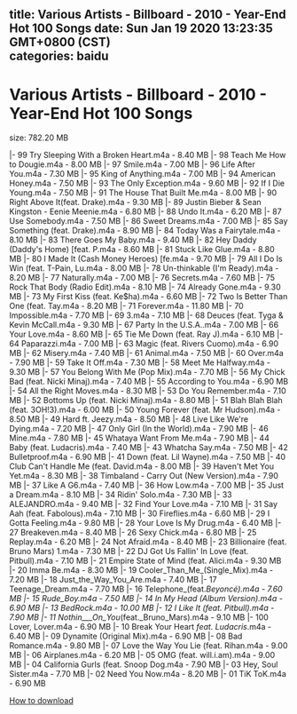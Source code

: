 
title: Various Artists - Billboard - 2010 - Year-End Hot 100 Songs
date: Sun Jan 19 2020 13:23:35 GMT+0800 (CST)    
categories: baidu
---

# Various Artists - Billboard - 2010 - Year-End Hot 100 Songs
size: 782.20 MB
 
 
|- 99 Try Sleeping With a Broken Heart.m4a - 8.40 MB
|- 98 Teach Me How to Dougie.m4a - 8.00 MB
|- 97 Smile.m4a - 7.00 MB
|- 96 Life After You.m4a - 7.30 MB
|- 95 King of Anything.m4a - 7.00 MB
|- 94 American Honey.m4a - 7.50 MB
|- 93 The Only Exception.m4a - 9.60 MB
|- 92 If I Die Young.m4a - 7.50 MB
|- 91 The House That Built Me.m4a - 8.00 MB
|- 90 Right Above It(feat. Drake).m4a - 9.30 MB
|- 89 Justin Bieber & Sean Kingston - Eenie Meenie.m4a - 6.80 MB
|- 88 Undo It.m4a - 6.20 MB
|- 87 Use Somebody.m4a - 7.50 MB
|- 86 Sweet Dreams.m4a - 7.00 MB
|- 85 Say Something (feat. Drake).m4a - 8.90 MB
|- 84 Today Was a Fairytale.m4a - 8.10 MB
|- 83 There Goes My Baby.m4a - 9.40 MB
|- 82 Hey Daddy (Daddy's Home) [feat. P.m4a - 8.60 MB
|- 81 Stuck Like Glue.m4a - 8.80 MB
|- 80 I Made It (Cash Money Heroes) [fe.m4a - 9.70 MB
|- 79 All I Do Is Win (feat. T-Pain, Lu.m4a - 8.00 MB
|- 78 Un-thinkable (I'm Ready).m4a - 8.20 MB
|- 77 Naturally.m4a - 7.00 MB
|- 76 Secrets.m4a - 7.60 MB
|- 75 Rock That Body (Radio Edit).m4a - 8.10 MB
|- 74 Already Gone.m4a - 9.30 MB
|- 73 My First Kiss (feat. Ke$ha).m4a - 6.60 MB
|- 72 Two Is Better Than One (feat. Tay.m4a - 8.20 MB
|- 71 Forever.m4a - 11.80 MB
|- 70 Impossible.m4a - 7.70 MB
|- 69 3.m4a - 7.10 MB
|- 68 Deuces (feat. Tyga & Kevin McCall.m4a - 9.30 MB
|- 67 Party In the U.S.A..m4a - 7.00 MB
|- 66 Your Love.m4a - 8.60 MB
|- 65 Tie Me Down (feat. Ray J).m4a - 6.10 MB
|- 64 Paparazzi.m4a - 7.00 MB
|- 63 Magic (feat. Rivers Cuomo).m4a - 6.90 MB
|- 62 Misery.m4a - 7.40 MB
|- 61 Animal.m4a - 7.50 MB
|- 60 Over.m4a - 7.90 MB
|- 59 Take It Off.m4a - 7.30 MB
|- 58 Meet Me Halfway.m4a - 9.30 MB
|- 57 You Belong With Me (Pop Mix).m4a - 7.70 MB
|- 56 My Chick Bad (feat. Nicki Minaj).m4a - 7.40 MB
|- 55 According to You.m4a - 6.90 MB
|- 54 All the Right Moves.m4a - 8.30 MB
|- 53 Do You Remember.m4a - 7.10 MB
|- 52 Bottoms Up (feat. Nicki Minaj).m4a - 8.80 MB
|- 51 Blah Blah Blah (feat. 3OH!3).m4a - 6.00 MB
|- 50 Young Forever (feat. Mr Hudson).m4a - 8.50 MB
|- 49 Hard ft. Jeezy.m4a - 8.50 MB
|- 48 Live Like We're Dying.m4a - 7.20 MB
|- 47 Only Girl (In the World).m4a - 7.90 MB
|- 46 Mine.m4a - 7.80 MB
|- 45 Whataya Want From Me.m4a - 7.90 MB
|- 44 Baby (feat. Ludacris).m4a - 7.40 MB
|- 43 Whatcha Say.m4a - 7.50 MB
|- 42 Bulletproof.m4a - 6.90 MB
|- 41 Down (feat. Lil Wayne).m4a - 7.50 MB
|- 40 Club Can't Handle Me (feat. David.m4a - 8.00 MB
|- 39 Haven't Met You Yet.m4a - 8.30 MB
|- 38 Timbaland - Carry Out (New Version).m4a - 7.90 MB
|- 37 Like A G6.m4a - 7.40 MB
|- 36 How Low.m4a - 7.00 MB
|- 35 Just a Dream.m4a - 8.10 MB
|- 34 Ridin' Solo.m4a - 7.30 MB
|- 33 ALEJANDRO.m4a - 9.40 MB
|- 32 Find Your Love.m4a - 7.10 MB
|- 31 Say Aah (feat. Fabolous).m4a - 7.10 MB
|- 30 Fireflies.m4a - 6.60 MB
|- 29 I Gotta Feeling.m4a - 9.80 MB
|- 28 Your Love Is My Drug.m4a - 6.40 MB
|- 27 Breakeven.m4a - 8.40 MB
|- 26 Sexy Chick.m4a - 6.80 MB
|- 25 Replay.m4a - 6.20 MB
|- 24 Not Afraid.m4a - 8.40 MB
|- 23 Billionaire (feat. Bruno Mars) 1.m4a - 7.30 MB
|- 22 DJ Got Us Fallin' In Love (feat. Pitbull).m4a - 7.10 MB
|- 21 Empire State of Mind (feat. Alici.m4a - 9.30 MB
|- 20 Imma Be.m4a - 8.30 MB
|- 19 Cooler_Than_Me_(Single_Mix).m4a - 7.20 MB
|- 18 Just_the_Way_You_Are.m4a - 7.40 MB
|- 17 Teenage_Dream.m4a - 7.70 MB
|- 16 Telephone_(feat._Beyoncé).m4a - 7.60 MB
|- 15 Rude_Boy.m4a - 7.50 MB
|- 14 In My Head (Album Version).m4a - 6.90 MB
|- 13 BedRock.m4a - 10.00 MB
|- 12 I Like It (feat. Pitbull).m4a - 7.90 MB
|- 11 Nothin___On_You_(feat._Bruno_Mars).m4a - 9.10 MB
|- 100 Lover, Lover.m4a - 6.90 MB
|- 10 Break Your Heart _feat. Ludacris_.m4a - 6.40 MB
|- 09 Dynamite (Original Mix).m4a - 6.90 MB
|- 08 Bad Romance.m4a - 9.80 MB
|- 07 Love the Way You Lie (feat. Rihan.m4a - 9.00 MB
|- 06 Airplanes.m4a - 6.20 MB
|- 05 OMG (feat. will.i.am).m4a - 9.00 MB
|- 04 California Gurls (feat. Snoop Dog.m4a - 7.90 MB
|- 03 Hey, Soul Sister.m4a - 7.70 MB
|- 02 Need You Now.m4a - 8.20 MB
|- 01 TiK ToK.m4a - 6.90 MB

[How to download](https://bpcam.bemobtrk.com/go/2ceec3aa-1ca2-46d6-b9ff-aaa5c184517c?jno=806)